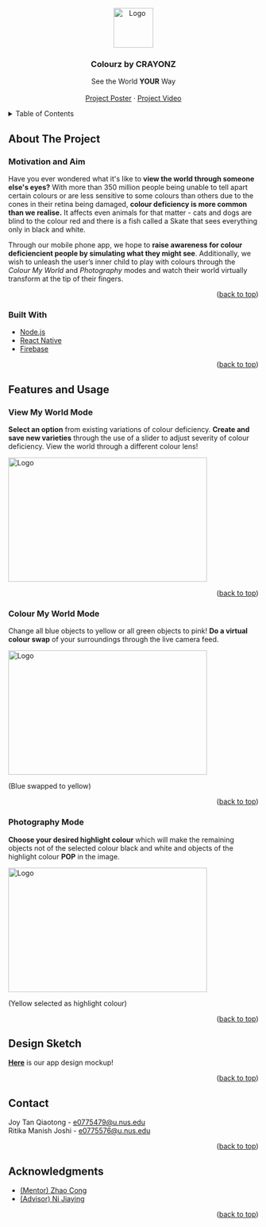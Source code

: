 <div id="top"></div>
<!--
*** Thanks for checking out the Best-README-Template. If you have a suggestion
*** that would make this better, please fork the repo and create a pull request
*** or simply open an issue with the tag "enhancement".
*** Don't forget to give the project a star!
*** Thanks again! Now go create something AMAZING! :D
-->



<!-- PROJECT SHIELDS -->
<!--
*** I'm using markdown "reference style" links for readability.
*** Reference links are enclosed in brackets [ ] instead of parentheses ( ).
*** See the bottom of this document for the declaration of the reference variables
*** for contributors-url, forks-url, etc. This is an optional, concise syntax you may use.
*** https://www.markdownguide.org/basic-syntax/#reference-style-links
-->

<!-- PROJECT LOGO -->
<br />
<div align="center">
<!--   <a href="https://github.com/github_username/repo_name"> -->
    <img src="https://drive.google.com/uc?export=view&id=1W4jN4mktkeiz6WDwW9nFSLZ6HkvuQmMg" alt="Logo" width="80" height="80">
<!--   </a> -->

<h3 align="center">Colourz by CRAYONZ</h3>

  <p align="center">
    See the World <b>YOUR</b> Way
    <br />
<!--     <a href="https://github.com/github_username/repo_name"><strong>Explore the docs »</strong></a> -->
    <br />
    <a href="https://drive.google.com/file/d/1ZMsRigPV32mgBLp0lobaNK7wbQ1XTC1C/view?usp=sharing">Project Poster</a>
    ·
    <a href="https://drive.google.com/file/d/102iVaXShemI4al4qFINeme-2ZJOkqJyK/view?usp=sharing">Project Video</a>
  </p>
</div>



<!-- TABLE OF CONTENTS -->
<details>
  <summary>Table of Contents</summary>
  <ol>
    <li>
      <a href="#about-the-project">About The Project</a>
      <ul>
        <li><a href="#motivation-and-aim">Motivation and Aim</a></li>
        <li><a href="#built-with">Built With</a></li>
      </ul>
    </li>
    <li><a href="#features-and-usage">Features and Usage</a></li>
    <ul>
        <li><a href="#view-my-world-mode">View My World Mode</a></li>
        <li><a href="#colour-my-world-mode">Colour My World Mode</a></li>
        <li><a href="#photography-mode">Photography Mode</a></li>
      </ul>
    <li><a href="#design-sketch">Design Sketch</a></li>
    <li><a href="#contact">Contact</a></li>
    <li><a href="#acknowledgments">Acknowledgments</a></li>
  </ol>
</details>



<!-- ABOUT THE PROJECT -->
## About The Project

<!-- [![Product Name Screen Shot][product-screenshot]](https://example.com)

Here's a blank template to get started: To avoid retyping too much info. Do a search and replace with your text editor for the following: `github_username`, `repo_name`, `twitter_handle`, `linkedin_username`, `email_client`, `email`, `project_title`, `project_description` -->

### Motivation and Aim 
Have you ever wondered what it's like to <b>view the world through someone else's eyes?</b> With more than 350 million people being unable to tell apart certain colours or are less sensitive to some colours than others due to the cones in their retina being damaged, <b>colour deficiency is more common than we realise.</b> It affects even animals for that matter - cats and dogs are blind to the colour red and there is a fish called a Skate that sees everything only in black and white.

Through our mobile phone app, we hope to <b>raise awareness for colour deficiencient people by simulating what they might see</b>. Additionally, we wish to unleash the user’s inner child to play with colours through the <i>Colour My World</i> and <i>Photography</i> modes and watch their world virtually transform at the tip of their fingers.



<p align="right">(<a href="#top">back to top</a>)</p>

### Built With

* [Node.js](https://nodejs.org/en/)
* [React Native](https://reactnative.dev/)
* [Firebase](https://firebase.google.com/)


<p align="right">(<a href="#top">back to top</a>)</p>

<!-- USAGE EXAMPLES -->
## Features and Usage

<!-- Use this space to show useful examples of how a project can be used. Additional screenshots, code examples and demos work well in this space. You may also link to more resources.

_For more examples, please refer to the [Documentation](https://example.com)_ -->
### View My World Mode
<b>Select an option</b> from existing variations of colour deficiency.
<b>Create and save new varieties</b> through the use of a slider to adjust severity of colour deficiency.
View the world through a different colour lens!

<img src="https://drive.google.com/uc?export=view&id=1Y5SbP6MdXbsZVXFxmW9YmHrVy05tkZl3" alt="Logo" width="400" height="250">

<p align="right">(<a href="#top">back to top</a>)</p>

### Colour My World Mode
Change all blue objects to yellow or all green objects to pink! <b>Do a virtual colour swap</b> of your surroundings through the live camera feed.

<img src="https://drive.google.com/uc?export=view&id=1UzixFq3R-LYPKdGWrEPqrjrbe2Ch92s2" alt="Logo" width="400" height="250">

(Blue swapped to yellow)

<p align="right">(<a href="#top">back to top</a>)</p>

### Photography Mode
<b>Choose your desired highlight colour</b> which will make the remaining objects not of the selected colour black and white and objects of the highlight colour <b>POP</b> in the image.

<img src="https://drive.google.com/uc?export=view&id=1fe3ilOpSGVBN78rR7FPA_B2IzChuj92k" alt="Logo" width="400" height="250">

(Yellow selected as highlight colour)

<p align="right">(<a href="#top">back to top</a>)</p>

## Design Sketch

<a href="https://drive.google.com/file/d/12rdy1eH5gDQTQCUgBxUfTwPzSl57pE_-/view?usp=sharing"><strong>Here</strong></a> is our app design mockup!

<p align="right">(<a href="#top">back to top</a>)</p>

<!-- CONTACT -->
## Contact

Joy Tan Qiaotong - e0775479@u.nus.edu
<br />
Ritika Manish Joshi - e0775576@u.nus.edu

<!--Project Link: [https://github.com/github_username/repo_name](https://github.com/github_username/repo_name)-->

<p align="right">(<a href="#top">back to top</a>)</p>



<!-- ACKNOWLEDGMENTS -->
## Acknowledgments

* [(Mentor) Zhao Cong]()
* [(Advisor) Ni Jiaying]()

<p align="right">(<a href="#top">back to top</a>)</p>



<!-- MARKDOWN LINKS & IMAGES -->
<!-- https://www.markdownguide.org/basic-syntax/#reference-style-links -->
[contributors-shield]: https://img.shields.io/github/contributors/github_username/repo_name.svg?style=for-the-badge
[contributors-url]: https://github.com/github_username/repo_name/graphs/contributors
[forks-shield]: https://img.shields.io/github/forks/github_username/repo_name.svg?style=for-the-badge
[forks-url]: https://github.com/github_username/repo_name/network/members
[stars-shield]: https://img.shields.io/github/stars/github_username/repo_name.svg?style=for-the-badge
[stars-url]: https://github.com/github_username/repo_name/stargazers
[issues-shield]: https://img.shields.io/github/issues/github_username/repo_name.svg?style=for-the-badge
[issues-url]: https://github.com/github_username/repo_name/issues
[license-shield]: https://img.shields.io/github/license/github_username/repo_name.svg?style=for-the-badge
[license-url]: https://github.com/github_username/repo_name/blob/master/LICENSE.txt
[linkedin-shield]: https://img.shields.io/badge/-LinkedIn-black.svg?style=for-the-badge&logo=linkedin&colorB=555
[linkedin-url]: https://linkedin.com/in/linkedin_username
[product-screenshot]: images/screenshot.png
